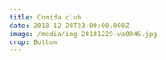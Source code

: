 ```yaml
---
title: Comida club
date: 2018-12-28T23:00:00.000Z
image: /media/img-20181229-wa0046.jpg
crop: Bottom
---
```


